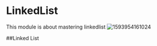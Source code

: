 # LinkedList
This module is about mastering linkedlist
![1593954161024](https://github.com/ChiragS77/LinkedList/assets/142990449/93d8495a-a61f-4a53-821b-88f959fafe8b)

##Linked List
